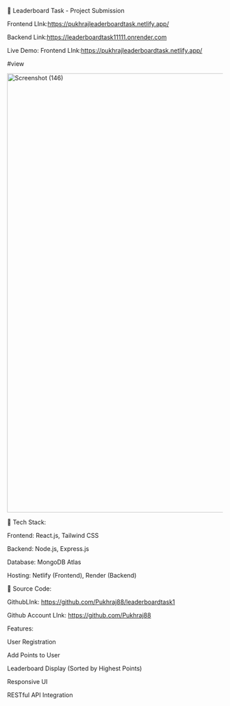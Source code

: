 📌 Leaderboard Task - Project Submission 

Frontend LInk:https://pukhrajleaderboardtask.netlify.app/ 

Backend Link:https://leaderboardtask11111.onrender.com 

Live Demo: 
Frontend LInk:https://pukhrajleaderboardtask.netlify.app/ 

#view

<img width="1280" height="1024" alt="Screenshot (146)" src="https://github.com/user-attachments/assets/74294fe9-393d-4f7b-bffe-d550872adaa7" />


🧠 Tech Stack: 

Frontend: React.js, Tailwind CSS 

Backend: Node.js, Express.js 

Database: MongoDB Atlas 

Hosting: Netlify (Frontend), Render (Backend) 

 

📁 Source Code: 

GithubLInk: https://github.com/Pukhraj88/leaderboardtask1 

Github Account LInk: https://github.com/Pukhraj88 

 

Features: 

User Registration 

Add Points to User 

Leaderboard Display (Sorted by Highest Points) 

Responsive UI 

RESTful API Integration 

 

